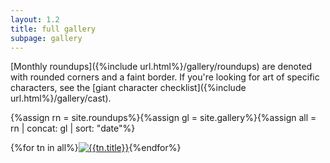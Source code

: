 ```yaml
---
layout: 1.2
title: full gallery
subpage: gallery
---
```

[Monthly roundups]({%include url.html%}/gallery/roundups) are denoted with rounded corners and a faint border. If you're looking for art of specific characters, see the [giant character checklist]({%include url.html%}/gallery/cast).

{%assign rn = site.roundups%}{%assign gl = site.gallery%}{%assign all = rn | concat: gl | sort: "date"%}

<section id="gallery" class="artwall">{%for tn in all%}<a href="{%include url.html%}/gallery/{%if tn.url contains 'roundup'%}roundups/{%endif%}{{tn.slug}}"{%if tn.url contains 'roundup'%} class="rn"{%endif%}><img src="{%include url.html%}/assets/img/gallery/{%if tn.url contains 'roundup'%}roundups/{{tn.slug}}{%else%}{%if tn.img%}{{tn.img}}{%else%}{{tn.date|date:'%Y-%m-%d'}}{%endif%}{%endif%}-tn.png" alt="{{tn.title}}" loading="lazy"/></a>{%endfor%}</section>